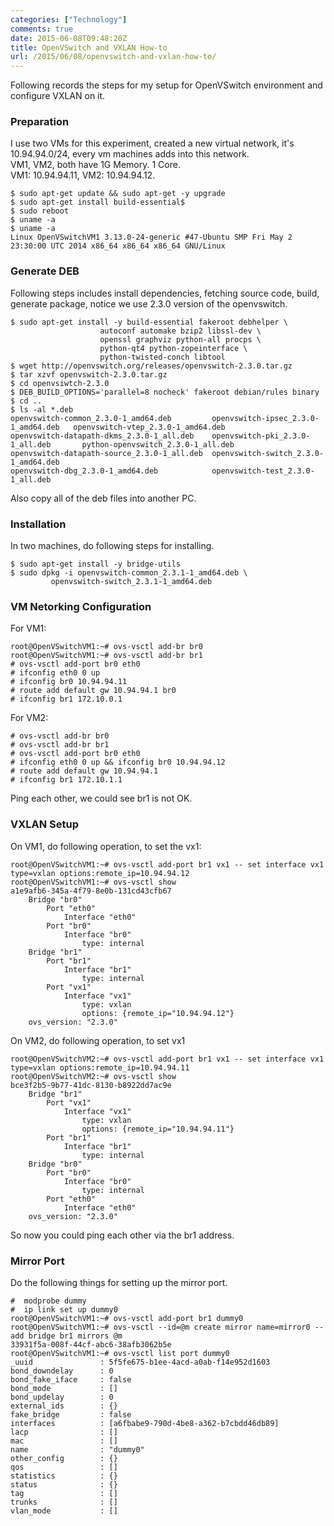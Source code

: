 ```yaml
---
categories: ["Technology"]
comments: true
date: 2015-06-08T09:48:20Z
title: OpenVSwitch and VXLAN How-to
url: /2015/06/08/openvswitch-and-vxlan-how-to/
---
```


Following records the steps for my setup for OpenVSwitch environment and configure VXLAN on it.     
### Preparation
I use two VMs for this experiment, created a new virtual network, it's 10.94.94.0/24, every vm machines adds into this network.   
VM1, VM2, both have 1G Memory. 1 Core.   
VM1: 10.94.94.11, VM2: 10.94.94.12.     

```
$ sudo apt-get update && sudo apt-get -y upgrade
$ sudo apt-get install build-essential$
$ sudo reboot
$ uname -a
$ uname -a
Linux OpenVSwitchVM1 3.13.0-24-generic #47-Ubuntu SMP Fri May 2 23:30:00 UTC 2014 x86_64 x86_64 x86_64 GNU/Linux
```

### Generate DEB 
Following steps includes install dependencies, fetching source code, build, generate package, notice we use 2.3.0 version of the openvswitch.    

```
$ sudo apt-get install -y build-essential fakeroot debhelper \
                    autoconf automake bzip2 libssl-dev \
                    openssl graphviz python-all procps \
                    python-qt4 python-zopeinterface \
                    python-twisted-conch libtool
$ wget http://openvswitch.org/releases/openvswitch-2.3.0.tar.gz
$ tar xzvf openvswitch-2.3.0.tar.gz
$ cd openvsiwtch-2.3.0
$ DEB_BUILD_OPTIONS='parallel=8 nocheck' fakeroot debian/rules binary
$ cd ..
$ ls -al *.deb
openvswitch-common_2.3.0-1_amd64.deb         openvswitch-ipsec_2.3.0-1_amd64.deb   openvswitch-vtep_2.3.0-1_amd64.deb
openvswitch-datapath-dkms_2.3.0-1_all.deb    openvswitch-pki_2.3.0-1_all.deb       python-openvswitch_2.3.0-1_all.deb
openvswitch-datapath-source_2.3.0-1_all.deb  openvswitch-switch_2.3.0-1_amd64.deb
openvswitch-dbg_2.3.0-1_amd64.deb            openvswitch-test_2.3.0-1_all.deb

```
Also copy all of the deb files into another PC.   

### Installation
In two machines, do following steps for installing.    

```
$ sudo apt-get install -y bridge-utils
$ sudo dpkg -i openvswitch-common_2.3.1-1_amd64.deb \
         openvswitch-switch_2.3.1-1_amd64.deb
```

### VM Netorking Configuration
For VM1:    

```
root@OpenVSwitchVM1:~# ovs-vsctl add-br br0
root@OpenVSwitchVM1:~# ovs-vsctl add-br br1
# ovs-vsctl add-port br0 eth0
# ifconfig eth0 0 up
# ifconfig br0 10.94.94.11
# route add default gw 10.94.94.1 br0
# ifconfig br1 172.10.0.1

```

For VM2:     

```
# ovs-vsctl add-br br0
# ovs-vsctl add-br br1
# ovs-vsctl add-port br0 eth0
# ifconfig eth0 0 up && ifconfig br0 10.94.94.12
# route add default gw 10.94.94.1
# ifconfig br1 172.10.1.1
```

Ping each other, we could see br1 is not OK.     

### VXLAN Setup
On VM1, do following operation, to set the vx1:    

```
root@OpenVSwitchVM1:~# ovs-vsctl add-port br1 vx1 -- set interface vx1 type=vxlan options:remote_ip=10.94.94.12
root@OpenVSwitchVM1:~# ovs-vsctl show
a1e9afb6-345a-4f79-8e0b-131cd43cfb67
    Bridge "br0"
        Port "eth0"
            Interface "eth0"
        Port "br0"
            Interface "br0"
                type: internal
    Bridge "br1"
        Port "br1"
            Interface "br1"
                type: internal
        Port "vx1"
            Interface "vx1"
                type: vxlan
                options: {remote_ip="10.94.94.12"}
    ovs_version: "2.3.0"
```

On VM2, do following operation, to set vx1

```
root@OpenVSwitchVM2:~# ovs-vsctl add-port br1 vx1 -- set interface vx1 type=vxlan options:remote_ip=10.94.94.11
root@OpenVSwitchVM2:~# ovs-vsctl show
bce3f2b5-9b77-41dc-8130-b8922dd7ac9e
    Bridge "br1"
        Port "vx1"
            Interface "vx1"
                type: vxlan
                options: {remote_ip="10.94.94.11"}
        Port "br1"
            Interface "br1"
                type: internal
    Bridge "br0"
        Port "br0"
            Interface "br0"
                type: internal
        Port "eth0"
            Interface "eth0"
    ovs_version: "2.3.0"
```

So now you could ping each other via the br1 address.    

### Mirror Port
Do the following things for setting up the mirror port.    

```
#  modprobe dummy
#  ip link set up dummy0
root@OpenVSwitchVM1:~# ovs-vsctl add-port br1 dummy0
root@OpenVSwitchVM1:~# ovs-vsctl --id=@m create mirror name=mirror0 -- add bridge br1 mirrors @m
33931f5a-008f-44cf-abc6-38afb3062b5e
root@OpenVSwitchVM1:~# ovs-vsctl list port dummy0
_uuid               : 5f5fe675-b1ee-4acd-a0ab-f14e952d1603
bond_downdelay      : 0
bond_fake_iface     : false
bond_mode           : []
bond_updelay        : 0
external_ids        : {}
fake_bridge         : false
interfaces          : [a6fbabe9-790d-4be8-a362-b7cbdd46db89]
lacp                : []
mac                 : []
name                : "dummy0"
other_config        : {}
qos                 : []
statistics          : {}
status              : {}
tag                 : []
trunks              : []
vlan_mode           : []

```
